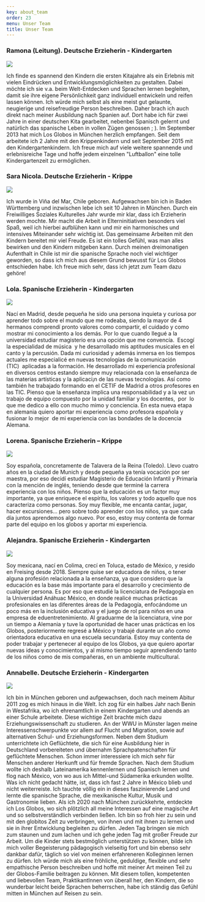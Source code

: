```yaml
---
key: about_team
order: 23
menu: Unser Team
title: Unser Team
---
```

### **Ramona** (Leitung). Deutsche Erzieherin - Kindergarten

![](http://losglobos.de/img/profe_1.jpg)

Ich finde es spannend den Kindern die ersten Kitajahre als ein Erlebnis mit vielen Eindrücken und Entwicklungsmöglichkeiten zu gestalten. Dabei möchte ich sie v.a. beim Welt-Entdecken und Sprachen lernen begleiten, damit sie ihre eigene Persönlichkeit ganz individuell entwickeln und reifen lassen können. 
Ich würde mich selbst als eine meist gut gelaunte, neugierige und reisefreudige Person beschreiben. Daher brach ich auch direkt nach meiner Ausbildung nach Spanien auf. Dort habe ich für zwei Jahre in einer deutschen Kita gearbeitet, nebenbei Spanisch gelernt und natürlich das spanische Leben in vollen Zügen genossen ; ).
Im September 2013 hat mich Los Globos in München herzlich empfangen. Seit dem arbeitete ich 2 Jahre mit den Krippenkindern und seit September 2015 mit den Kindergartenkindern.
Ich freue mich auf viele weitere spannende und erlebnisreiche Tage und hoffe jedem einzelnen "Luftballon" eine tolle Kindergartenzeit zu ermöglichen.


### **Sara Nicola**. Deutsche Erzieherin - Krippe

![](http://losglobos.de/img/profe_2.jpg)

Ich wurde in Viña del Mar, Chile geboren. Aufgewachsen bin ich in Baden Württemberg und inzwischen lebe ich seit 10 Jahren in München. Durch ein Freiwilliges Soziales Kulturelles Jahr wurde mir klar, dass ich Erzieherin werden mochte. 
Mir macht die Arbeit in Elterninitiativen besonders viel Spaß, weil ich hierbei aufblühen kann und mir ein harmonisches und intensives Miteinander sehr wichtig ist. 
Das gemeinsame Arbeiten mit den Kindern bereitet mir viel Freude. Es ist ein tolles Gefühl, was man alles bewirken und den Kindern mitgeben kann. Durch meinen dreimonatigen Aufenthalt in Chile ist mir die spanische Sprache noch viel wichtiger geworden, so dass ich mich aus diesem Grund  bewusst für Los Globos entschieden habe. Ich freue mich sehr, dass ich jetzt zum Team dazu gehöre!


### **Lola**. Spanische Erzieherin - Kindergarten

![](http://losglobos.de/img/profe_3.jpg)

Nací en Madrid, desde pequeña he sido una persona inquieta y curiosa por aprender todo sobre el mundo que me rodeaba, siendo la mayor de 4 hermanos comprendí pronto valores como compartir, el cuidado y como mostrar mi conocimiento a los demás. Por lo que cuando llegué a la universidad estudiar magisterio era una opción que me convencía.  Escogí la especialidad de música  y he desarrollado mis aptitudes musicales en el canto y la percusión. Dada mi curiosidad y además inmersa en los tiempos actuales me especialicé en nuevas tecnologías de la comunicación (TIC)  aplicadas a la formación. He desarrollado mi experiencia profesional en diversos centros estando siempre muy relacionada con la enseñanza de las materias artísticas y la aplicaci¡n de las nuevas tecnologías.
Así como también he trabajado formando en el CETIF de Madrid a otros profesores en las TIC.
Pienso que la enseñanza implica una responsabilidad y a la vez un trabajo de equipo compuesto por la unidad familiar y los docentes,  por  lo que me dedico a ello con mucho mimo y conciencia.
En esta nueva etapa en alemania quiero aportar mi experiencia como profesora española y fusionar lo mejor  de mi experiencia con las bondades de la docencia Alemana.


### **Lorena**. Spanische Erzieherin – Krippe

![](http://losglobos.de/img/profe_4.jpg)

Soy española, concretamente de Talavera de la Reina (Toledo). Llevo cuatro años en la ciudad de Munich y desde pequeña ya tenía vocación por ser maestra, por eso decidí estudiar Magisterio de Educación Infantil y Primaria con la mención de inglés, teniendo desde que terminé la carrera experiencia con los niños. Pienso que la educación es un factor muy importante, ya que enriquece el espíritu, los valores y todo aquello que nos caracteriza como personas. Soy muy flexible, me encanta cantar, jugar, hacer excursiones… pero sobre todo aprender con los niños, ya que cada día juntos aprendemos algo nuevo. Por eso, estoy muy contenta de formar parte del equipo en los globos y aportar mi experiencia.


### **Alejandra**. Spanische Erzieherin - Kindergarten

![](http://losglobos.de/img/profe_5.jpg)

Soy mexicana, nací en Colima, crecí en Toluca, estado de México, y resido en Freising desde 2018.
Siempre quise ser educadora de niños, o tener alguna profesión relacionada a la enseñanza, ya que considero que la educación es la base más importante para el desarrollo y crecimiento de cualquier persona. Es por eso que estudié la licenciatura de Pedagogía en la Universidad Anáhuac México, en donde realicé muchas prácticas profesionales en las diferentes áreas de la Pedagogía, enfocándome un poco más en la inclusión educativa y el juego de rol para niños en una empresa de eduentretenimiento.
Al graduarme de la licenciatura, vine por un tiempo a Alemania y tuve la oportunidad de hacer unas prácticas en los Globos, posteriormente regresé a México y trabajé durante un año como orientadora educativa en una escuela secundaria.
Estoy muy contenta de poder trabajar y pertenecer al equipo de los Globos, ya que quiero aportar nuevas ideas y conocimientos, y al mismo tiempo seguir aprendiendo tanto de los niños como de mis compañeras, en un ambiente multicultural.


### **Annabelle**. Deutsche Erzieherin - Kindergarten

![](http://losglobos.de/img/profe_6.jpg)

Ich bin in München geboren und aufgewachsen, doch nach meinem Abitur 2011 zog es mich hinaus in die
Welt. Ich zog für ein halbes Jahr nach Benin in Westafrika, wo ich ehrenamtlich in einem Kindergarten
und abends an einer Schule arbeitete. Diese wichtige Zeit brachte mich dazu Erziehungswissenschaft zu
studieren. An der WWU in Münster lagen meine Interessenschwerpunkte vor allem auf Flucht und
Migration, sowie auf alternativen Schul- und Erziehungsformen. Neben dem Studium unterrichtete ich
Geflüchtete, die sich für eine Ausbildung hier in Deutschland vorbereiteten und übernahm
Sprachpatenschaften für geflüchtete Menschen.
Schon immer interessiere ich mich sehr für Menschen anderer Herkunft und für fremde Sprachen. Nach
dem Studium wollte ich deshalb Lateinamerika kennenlernen und Spanisch lernen und flog nach México,
von wo aus ich Mittel-und Südamerika erkunden wollte. Was ich nicht gedacht hätte, ist, dass ich fast 2
Jahre in México blieb und nicht weiterreiste. Ich tauchte völlig ein in dieses faszinierende Land und lernte
die spanische Sprache, die mexikanische Kultur, Musik und Gastronomie lieben.
Als ich 2020 nach München zurückkehrte, entdeckte ich Los Globos, wo sich plötzlich all meine
Interessen auf eine magische Art und so selbstverständlich verbinden ließen. Ich bin so froh hier zu sein
und mit den globitos Zeit zu verbringen, von ihnen und mit ihnen zu lernen und sie in ihrer Entwicklung
begleiten zu dürfen. Jeden Tag bringen sie mich zum staunen und zum lachen und ich gehe jeden Tag mit
großer Freude zur Arbeit. Um die Kinder stets bestmöglich unterstützen zu können, bilde ich mich voller
Begeisterung pädagogisch vielseitig fort und bin ebenso sehr dankbar dafür, täglich so viel von meinen
erfahreneren Kolleginnen lernen zu dürfen.
Ich würde mich als eine fröhliche, geduldige, flexible und sehr empathische Person beschreiben und hoffe
mit meiner Art meinen Teil zu der Globos-Familie beitragen zu können. Mit diesem tollen, kompetenten
und liebevollen Team, PraktikantInnen von überall her, den Kindern, die so wunderbar leicht beide
Sprachen beherrschen, habe ich ständig das Gefühl mitten in München auf Reisen zu sein.